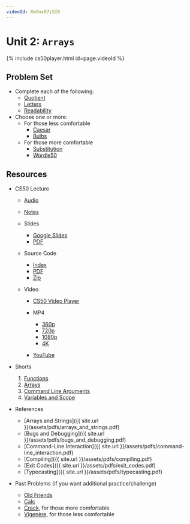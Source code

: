 ```yaml
---
videoId: XmYnsO7iSI8
---
```


# Unit 2: ``Arrays``

{% include cs50player.html id=page.videoId %}

## Problem Set
-   Complete each of the following:
    -   [Quotient](2-1)
    -   [Letters](2-2)
    -   [Readability](https://cs50.harvard.edu/x/2023/psets/2/readability/)
-   Choose one or more:
    -   For those less comfortable 
        -   [Caesar](caesar)
        -   [Bulbs](https://cs50.harvard.edu/x/2023/psets/2/bulbs/)
    -   For those more comfortable 
        -   [Substitution](https://cs50.harvard.edu/x/2023/psets/2/substitution/)
        -   [Wordle50](https://cs50.harvard.edu/x/2023/psets/2/wordle50/)
    
## Resources
-   CS50 Lecture
    -   [Audio](https://cdn.cs50.net/2019/fall/lectures/2/lecture2.mp3.download)
    -   [Notes](notes)
    -   Slides
        
        -   [Google Slides](https://docs.google.com/presentation/d/1BPOm4VNOmlOLKzwOHPYR3FXEXLiJbOW3MSKdp1wMNnk/edit?usp=sharing)
        -   [PDF](https://cdn.cs50.net/2019/fall/lectures/2/lecture2.pdf)
        
    -   Source Code
        
        -   [Index](https://cdn.cs50.net/2019/fall/lectures/2/src2/)
        -   [PDF](https://cdn.cs50.net/2019/fall/lectures/2/src2.pdf)
        -   [Zip](https://cdn.cs50.net/2019/fall/lectures/2/src2.zip)
        
    -   Video
        
        -   [CS50 Video Player](https://video.cs50.io/8PrOp9t0PyQ?screen=gCTTN_sINNI)
        -   MP4
            
            -   [360p](https://cdn.cs50.net/2019/fall/lectures/2/lecture2-360p.mp4.download)
            -   [720p](https://cdn.cs50.net/2019/fall/lectures/2/lecture2-720p.mp4.download)
            -   [1080p](https://cdn.cs50.net/2019/fall/lectures/2/lecture2-1080p.mp4.download)
            -   [4K](https://cdn.cs50.net/2019/fall/lectures/2/lecture2-4k.mp4.download)
            
        -   [YouTube](https://youtu.be/8PrOp9t0PyQ)
-   Shorts
    
    1.  [Functions](https://www.youtube.com/embed/b7-0sb-DV84)
    2.  [Arrays](https://www.youtube.com/embed/mISkNAfWl8k)
    3.  [Command Line Arguments](https://www.youtube.com/embed/AI6Ccfno6Pk)
    4.  [Variables and Scope](https://www.youtube.com/embed/GiFbdVGjF9I)
    
-   References
    
    -   [Arrays and Strings]({{ site.url }}/assets/pdfs/arrays_and_strings.pdf)
    -   [Bugs and Debugging]({{ site.url }}/assets/pdfs/bugs_and_debugging.pdf)
    -   [Command-Line Interaction]({{ site.url }}/assets/pdfs/command-line_interaction.pdf)
    -   [Compiling]({{ site.url }}/assets/pdfs/compiling.pdf)
    -   [Exit Codes]({{ site.url }}/assets/pdfs/exit_codes.pdf)
    -   [Typecasting]({{ site.url }}/assets/pdfs/typecasting.pdf)
    
-   Past Problems (if you want additional practice/challenge)
    -   [Old Friends](https://docs.cs50.net/2019/ap/problems/friends/friends.html)
    -   [Calc](https://docs.cs50.net/2019/ap/problems/calc/calc.html)
    -   [Crack](https://docs.cs50.net/2019/ap/problems/crack/crack.html), for those more comfortable
    -   [Vigenère](https://docs.cs50.net/2019/ap/problems/vigenere/vigenere.html), for those less comfortable